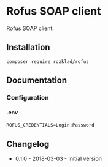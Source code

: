 # Rofus SOAP client

Rofus SOAP client.

## Installation

```
composer require rozklad/rofus
```

## Documentation

### Configuration

#### .env

```
ROFUS_CREDENTIALS=Login:Password
```

## Changelog

* 0.1.0 - 2018-03-03 - Initial version
